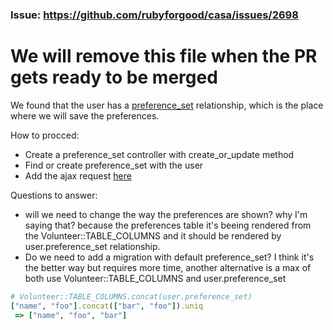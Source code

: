 ### Issue: https://github.com/rubyforgood/casa/issues/2698
# We will remove this file when the PR gets ready to be merged

We found that the user has a [preference_set](https://github.com/JuanVqz/casa/blob/3b29754fe0cad7796607dc49f5d2461f4a1591d3/app/models/user.rb#L33) relationship,
which is the place where we will save the preferences.

How to procced:
  - Create a preference_set controller with create_or_update method
  - Find or create preference_set with the user
  - Add the ajax request [here](https://github.com/JuanVqz/casa/blob/3b29754fe0cad7796607dc49f5d2461f4a1591d3/app/javascript/src/dashboard.js#L322-L331)

Questions to answer:
 - will we need to change the way the preferences are shown? why I'm saying that?
 because the preferences table it's beeing rendered from the Volunteer::TABLE_COLUMNS
 and it should be rendered by user.preference_set relationship.
 - Do we need to add a migration with default preference_set?
 I think it's the better way but requires more time, another alternative is a max of both
 use Volunteer::TABLE_COLUMNS and user.preference_set

  ```rb
  # Volunteer::TABLE_COLUMNS.concat(user.preference_set)
  ["name", "foo"].concat(["bar", "foo"]).uniq
   => ["name", "foo", "bar"]
  ```
